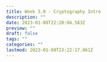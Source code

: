 ```yaml
---
title: Week 3.0 - Cryptography Intro
description: ""
date: 2023-01-08T22:20:04.583Z
preview: ""
draft: false
tags: ""
categories: ""
lastmod: 2023-01-08T23:22:17.861Z
---
```

